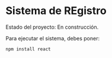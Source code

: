 <h1>Sistema de REgistro</h1>

Estado del proyecto: En construcción.

Para ejecutar el sistema, debes poner:

``` npm install react ```
